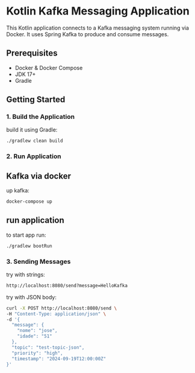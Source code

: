 # Kotlin Kafka Messaging Application

This Kotlin application connects to a Kafka messaging system running via Docker. It uses Spring Kafka to produce and consume messages.

## Prerequisites

- Docker & Docker Compose
- JDK 17+
- Gradle

## Getting Started

### 1. Build the Application

build it using Gradle:

```bash
./gradlew clean build
```

### 2. Run Application

## Kafka via docker
up kafka:

```bash
docker-compose up
```

## run application
to start app run:

```bash
./gradlew bootRun
```

### 3. Sending Messages

try with strings:

```bash
http://localhost:8080/send?message=HelloKafka
```

try with JSON body:
```bash
curl -X POST http://localhost:8080/send \
-H "Content-Type: application/json" \
-d '{
  "message": {
    "nome": "jose",
    "idade": "51"
  },
  "topic": "test-topic-json",
  "priority": "high",
  "timestamp": "2024-09-19T12:00:00Z"
}'
```
